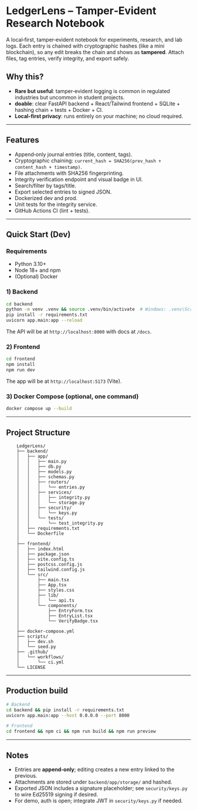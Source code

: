 # LedgerLens – Tamper‑Evident Research Notebook

A local‑first, tamper‑evident notebook for experiments, research, and lab logs.
Each entry is chained with cryptographic hashes (like a mini blockchain), so any edit breaks the chain and shows as **tampered**. Attach files, tag entries, verify integrity, and export safely.

## Why this?
- **Rare but useful**: tamper‑evident logging is common in regulated industries but uncommon in student projects.
- **doable**: clear FastAPI backend + React/Tailwind frontend + SQLite + hashing chain + tests + Docker + CI.
- **Local-first privacy**: runs entirely on your machine; no cloud required.

---

## Features
- Append‑only journal entries (title, content, tags).
- Cryptographic chaining: `current_hash = SHA256(prev_hash + content_hash + timestamp)`.
- File attachments with SHA256 fingerprinting.
- Integrity verification endpoint and visual badge in UI.
- Search/filter by tags/title.
- Export selected entries to signed JSON.
- Dockerized dev and prod.
- Unit tests for the integrity service.
- GitHub Actions CI (lint + tests).

---

## Quick Start (Dev)
### Requirements
- Python 3.10+
- Node 18+ and npm
- (Optional) Docker

### 1) Backend
```bash
cd backend
python -m venv .venv && source .venv/bin/activate  # Windows: .venv\Scripts\activate
pip install -r requirements.txt
uvicorn app.main:app --reload
```
The API will be at `http://localhost:8000` with docs at `/docs`.

### 2) Frontend
```bash
cd frontend
npm install
npm run dev
```
The app will be at `http://localhost:5173` (Vite).

### 3) Docker Compose (optional, one command)
```bash
docker compose up --build
```

---

## Project Structure
```
    LedgerLens/
    ├── backend/
    │   ├── app/
    │   │   ├── main.py
    │   │   ├── db.py
    │   │   ├── models.py
    │   │   ├── schemas.py
    │   │   ├── routers/
    │   │   │   └── entries.py
    │   │   ├── services/
    │   │   │   ├── integrity.py
    │   │   │   └── storage.py
    │   │   ├── security/
    │   │   │   └── keys.py
    │   │   └── tests/
    │   │       └── test_integrity.py
    │   ├── requirements.txt
    │   └── Dockerfile
    │
    ├── frontend/
    │   ├── index.html
    │   ├── package.json
    │   ├── vite.config.ts
    │   ├── postcss.config.js
    │   ├── tailwind.config.js
    │   └── src/
    │       ├── main.tsx
    │       ├── App.tsx
    │       ├── styles.css
    │       ├── lib/
    │       │   └── api.ts
    │       └── components/
    │           ├── EntryForm.tsx
    │           ├── EntryList.tsx
    │           └── VerifyBadge.tsx
    │
    ├── docker-compose.yml
    ├── scripts/
    │   ├── dev.sh
    │   └── seed.py
    ├── .github/
    │   └── workflows/
    │       └── ci.yml
    └── LICENSE

```

---

## Production build
```bash
# Backend
cd backend && pip install -r requirements.txt
uvicorn app.main:app --host 0.0.0.0 --port 8000

# Frontend
cd frontend && npm ci && npm run build && npm run preview
```

---

## Notes
- Entries are **append‑only**; editing creates a new entry linked to the previous.
- Attachments are stored under `backend/app/storage/` and hashed.
- Exported JSON includes a signature placeholder; see `security/keys.py` to wire Ed25519 signing if desired.
- For demo, auth is open; integrate JWT in `security/keys.py` if needed.
